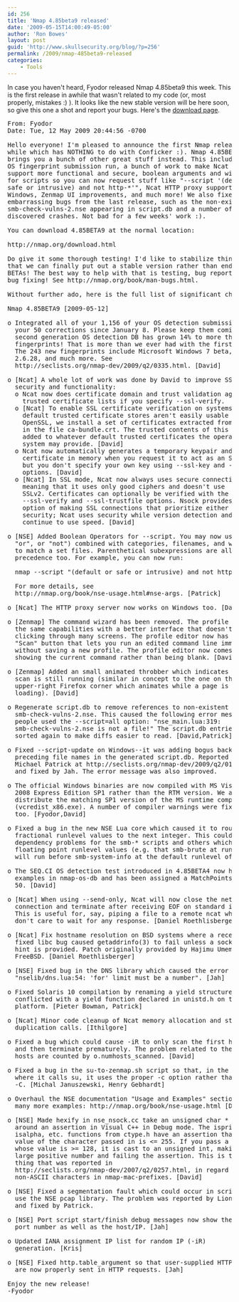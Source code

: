 ```yaml
---
id: 256
title: 'Nmap 4.85beta9 released'
date: '2009-05-15T14:00:49-05:00'
author: 'Ron Bowes'
layout: post
guid: 'http://www.skullsecurity.org/blog/?p=256'
permalink: /2009/nmap-485beta9-released
categories:
    - Tools
---
```


In case you haven't heard, Fyodor released Nmap 4.85beta9 this week. This is the first release in awhile that wasn't related to my code (or, most properly, mistakes :) ). It looks like the new stable version will be here soon, so give this one a shot and report your bugs. Here's the <a href='http://nmap.org/download.html'>download page</a>.
<!--more-->
<pre>From: Fyodor <fyodor_at_insecure.org>
Date: Tue, 12 May 2009 20:44:56 -0700

Hello everyone! I'm pleased to announce the first Nmap release in a
while which has NOTHING to do with Conficker :). Nmap 4.85BETA9
brings you a bunch of other great stuff instead. This includes a big
OS fingerprint submission run, a bunch of work to make Ncat SSL
support more functional and secure, boolean arguments and wildcards
for scripts so you can now request stuff like "--script '(default or
safe or intrusive) and not http-*'", Ncat HTTP proxy support on
Windows, Zenmap UI improvements, and much more! We also fixed some
embarrassing bugs from the last release, such as the non-existent
smb-check-vulns-2.nse appearing in script.db and a number of
discovered crashes. Not bad for a few weeks' work :).

You can download 4.85BETA9 at the normal location:

http://nmap.org/download.html

Do give it some thorough testing! I'd like to stabilize things so
that we can finally put out a stable version rather than endless
BETAs! The best way to help with that is testing, bug reporting, and
bug fixing! See http://nmap.org/book/man-bugs.html.

Without further ado, here is the full list of significant changes:

Nmap 4.85BETA9 [2009-05-12]

o Integrated all of your 1,156 of your OS detection submissions and
  your 50 corrections since January 8. Please keep them coming! The
  second generation OS detection DB has grown 14% to more than 2,000
  fingerprints! That is more than we ever had with the first system.
  The 243 new fingerprints include Microsoft Windows 7 beta, Linux
  2.6.28, and much more. See
  http://seclists.org/nmap-dev/2009/q2/0335.html. [David]

o [Ncat] A whole lot of work was done by David to improve SSL
  security and functionality:
  o Ncat now does certificate domain and trust validation against
    trusted certificate lists if you specify --ssl-verify.
  o [Ncat] To enable SSL certificate verification on systems whose
    default trusted certificate stores aren't easily usable by
    OpenSSL, we install a set of certificates extracted from Windows
    in the file ca-bundle.crt. The trusted contents of this file are
    added to whatever default trusted certificates the operating
    system may provide. [David]
  o Ncat now automatically generates a temporary keypair and
    certificate in memory when you request it to act as an SSL server
    but you don't specify your own key using --ssl-key and --ssl-cert
    options. [David]
  o [Ncat] In SSL mode, Ncat now always uses secure connections,
    meaning that it uses only good ciphers and doesn't use
    SSLv2. Certificates can optionally be verified with the
    --ssl-verify and --ssl-trustfile options. Nsock provides the
    option of making SSL connections that prioritize either speed or
    security; Ncat uses security while version detection and NSE
    continue to use speed. [David]

o [NSE] Added Boolean Operators for --script. You may now use ("and",
  "or", or "not") combined with categories, filenames, and wildcarded filenames
  to match a set files. Parenthetical subexpressions are allowed for
  precedence too. For example, you can now run:

  nmap --script "(default or safe or intrusive) and not http-*" scanme.nmap.org

  For more details, see
  http://nmap.org/book/nse-usage.html#nse-args. [Patrick]

o [Ncat] The HTTP proxy server now works on Windows too. [David]

o [Zenmap] The command wizard has been removed. The profile editor has
  the same capabilities with a better interface that doesn't require
  clicking through many screens. The profile editor now has its own
  "Scan" button that lets you run an edited command line immediately
  without saving a new profile. The profile editor now comes up
  showing the current command rather than being blank. [David]

o [Zenmap] Added an small animated throbber which indicates that a
  scan is still running (similar in concept to the one on the
  upper-right Firefox corner which animates while a page is
  loading). [David]

o Regenerate script.db to remove references to non-existent
  smb-check-vulns-2.nse. This caused the following error messages when
  people used the --script=all option: "nse_main.lua:319:
  smb-check-vulns-2.nse is not a file!" The script.db entries are now
  sorted again to make diffs easier to read. [David,Patrick]

o Fixed --script-update on Windows--it was adding bogus backslashes
  preceding file names in the generated script.db. Reported by
  Michael Patrick at http://seclists.org/nmap-dev/2009/q2/0192.html,
  and fixed by Jah. The error message was also improved.

o The official Windows binaries are now compiled with MS Visual C++
  2008 Express Edition SP1 rather than the RTM version. We also now
  distribute the matching SP1 version of the MS runtime components
  (vcredist_x86.exe). A number of compiler warnings were fixed
  too. [Fyodor,David]

o Fixed a bug in the new NSE Lua core which caused it to round
  fractional runlevel values to the next integer. This could cause
  dependency problems for the smb-* scripts and others which rely on
  floating point runlevel values (e.g. that smb-brute at runlevel 0.5
  will run before smb-system-info at the default runlevel of 1).

o The SEQ.CI OS detection test introduced in 4.85BETA4 now has some
  examples in nmap-os-db and has been assigned a MatchPoints value of
  50. [David]

o [Ncat] When using --send-only, Ncat will now close the network
  connection and terminate after receiving EOF on standard input.
  This is useful for, say, piping a file to a remote ncat where you
  don't care to wait for any response. [Daniel Roethlisberger]

o [Ncat] Fix hostname resolution on BSD systems where a recently
  fixed libc bug caused getaddrinfo(3) to fail unless a socket type
  hint is provided. Patch originally provided by Hajimu Umemoto of
  FreeBSD. [Daniel Roethlisberger]

o [NSE] Fixed bug in the DNS library which caused the error message
  "nselib/dns.lua:54: 'for' limit must be a number". [Jah]

o Fixed Solaris 10 compilation by renaming a yield structure which
  conflicted with a yield function declared in unistd.h on that
  platform. [Pieter Bowman, Patrick]

o [Ncat] Minor code cleanup of Ncat memory allocation and string
  duplication calls. [Ithilgore]

o Fixed a bug which could cause -iR to only scan the first host group
  and then terminate prematurely. The problem related to the way
  hosts are counted by o.numhosts_scanned. [David]

o Fixed a bug in the su-to-zenmap.sh script so that, in the cases
  where it calls su, it uses the proper -c option rather than
  -C. [Michal Januszewski, Henry Gebhardt]

o Overhaul the NSE documentation "Usage and Examples" section and add
  many more examples: http://nmap.org/book/nse-usage.html [David]

o [NSE] Made hexify in nse_nsock.cc take an unsigned char * to work
  around an assertion in Visual C++ in Debug mode. The isprint,
  isalpha, etc. functions from ctype.h have an assertion that the
  value of the character passed in is <= 255. If you pass a character
  whose value is >= 128, it is cast to an unsigned int, making it a
  large positive number and failing the assertion. This is the same
  thing that was reported in
  http://seclists.org/nmap-dev/2007/q2/0257.html, in regard to
  non-ASCII characters in nmap-mac-prefixes. [David]

o [NSE] Fixed a segmentation fault which could occur in scripts which
  use the NSE pcap library. The problem was reported by Lionel Cons
  and fixed by Patrick.

o [NSE] Port script start/finish debug messages now show the target
  port number as well as the host/IP. [Jah]

o Updated IANA assignment IP list for random IP (-iR)
  generation. [Kris]

o [NSE] Fixed http.table_argument so that user-supplied HTTP headers
  are now properly sent in HTTP requests. [Jah]

Enjoy the new release!
-Fyodor 
</pre>